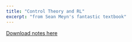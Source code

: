 ```yaml
---
title: "Control Theory and RL"
excerpt: "from Sean Meyn's fantastic textbook"
---
```


[Download notes here](http://ChirayuSalgarkar.github.io/files/SMeynNotes\smeyn.pdf)
